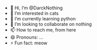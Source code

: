 - 👋 Hi, I’m @DarckNothing
- 👀 I’m interested in cats
- 🌱 I’m currently learning python
- 💞️ I’m looking to collaborate on nothing 
- 📫 How to reach me, from here
- 😄 Pronouns: ...
- ⚡ Fun fact: meow

<!---
DarckNothing/DarckNothing is a ✨ special ✨ repository because its `README.md` (this file) appears on your GitHub profile.
You can click the Preview link to take a look at your changes.
--->
